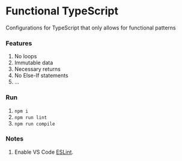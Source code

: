 # Functional TypeScript

  Configurations for TypeScript that only allows for functional patterns

### Features

1. No loops
2. Immutable data
3. Necessary returns
4. No Else-If statements
5. ...

### Run
1. `npm i`
2. `npm run lint`
3. `npm run compile`

### Notes

1. Enable VS Code [ESLint](https://marketplace.visualstudio.com/items?itemName=dbaeumer.vscode-eslint).
